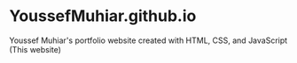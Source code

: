 # YoussefMuhiar.github.io

Youssef Muhiar's portfolio website created with HTML, CSS, and JavaScript (This website)
